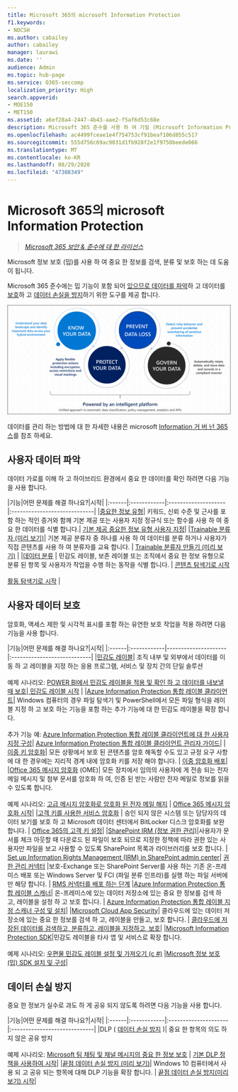 ```yaml
---
title: Microsoft 365의 microsoft Information Protection
f1.keywords:
- NOCSH
ms.author: cabailey
author: cabailey
manager: laurawi
ms.date: ''
audience: Admin
ms.topic: hub-page
ms.service: O365-seccomp
localization_priority: High
search.appverid:
- MOE150
- MET150
ms.assetid: a6ef28a4-2447-4b43-aae2-f5af6d53c68e
description: Microsoft 365 준수를 사용 하 여 기밀 (Microsoft Information Protection) 기능을 구현 하 여 중요 한 정보를 검색, 분류 및 보호 하는 데 도움이 됩니다.
ms.openlocfilehash: ac4499fceae1e4f754753cf91beaf106d855c517
ms.sourcegitcommit: 555d756c69ac9031d1fb928f2e1f9750beede066
ms.translationtype: MT
ms.contentlocale: ko-KR
ms.lasthandoff: 08/29/2020
ms.locfileid: "47308349"
---
```

# <a name="microsoft-information-protection-in-microsoft-365"></a>Microsoft 365의 microsoft Information Protection

>*[Microsoft 365 보안 & 준수에 대 한 라이선스](https://docs.microsoft.com/office365/servicedescriptions/microsoft-365-service-descriptions/microsoft-365-tenantlevel-services-licensing-guidance/microsoft-365-security-compliance-licensing-guidance)*

Microsoft 정보 보호 (밉)를 사용 하 여 중요 한 정보를 검색, 분류 및 보호 하는 데 도움이 됩니다.

Microsoft 365 준수에는 밉 기능이 포함 되어 [있으므로 데이터를 파악](#know-your-data)하 고 데이터를 [보호](#protect-your-data)하 고 [데이터 손실을 방지](#prevent-data-loss)하기 위한 도구를 제공 합니다.

![데이터 파악, 데이터 보호, 데이터 손실 방지, 데이터 제어](../media/powered-by-intelligent-platform.png)

데이터를 관리 하는 방법에 대 한 자세한 내용은 microsoft [Information 거 버 넌 365 스](manage-Information-governance.md)를 참조 하세요.

## <a name="know-your-data"></a>사용자 데이터 파악

데이터 가로를 이해 하 고 하이브리드 환경에서 중요 한 데이터를 확인 하려면 다음 기능을 사용 합니다.
 
|기능|어떤 문제를 해결 하나요?|시작|
|:------|:------------|:--------------------|:-----------------------------|
|[중요한 정보 유형](sensitive-information-type-entity-definitions.md)| 키워드, 신뢰 수준 및 근사를 포함 하는 적인 증거와 함께 기본 제공 또는 사용자 지정 정규식 또는 함수를 사용 하 여 중요 한 데이터를 식별 합니다.| [기본 제공 중요한 정보 유형 사용자 지정](customize-a-built-in-sensitive-information-type.md)|
|[Trainable 분류자 (미리 보기)](classifier-getting-started-with.md)| 기본 제공 분류자 중 하나를 사용 하 여 데이터를 분류 하거나 사용자가 직접 콘텐츠를 사용 하 여 분류자를 교육 합니다. | [Trainable 분류자 만들기 (미리 보기)](classifier-creating-a-trainable-classifier.md) |
|[데이터 분류](data-classification-overview.md) | 민감도 레이블, 보존 레이블 또는 조직에서 중요 한 정보 유형으로 분류 된 항목 및 사용자가 작업을 수행 하는 동작을 식별 합니다.  | [콘텐츠 탐색기로 시작](data-classification-content-explorer.md)<br /><br /> [활동 탐색기로 시작](data-classification-activity-explorer.md) |

## <a name="protect-your-data"></a>사용자 데이터 보호

암호화, 액세스 제한 및 시각적 표시를 포함 하는 유연한 보호 작업을 적용 하려면 다음 기능을 사용 합니다.

|기능|어떤 문제를 해결 하나요?|시작|
|:------|:------------|---------------------|:----------------------------|
|[민감도 레이블](sensitivity-labels.md)| 조직 내부 및 외부에서 데이터를 이동 하 고 레이블을 지정 하는 응용 프로그램, 서비스 및 장치 간의 단일 솔루션 <br /><br />예제 시나리오: [POWER BI에서 민감도 레이블을 적용 및 확인 하 고 데이터를 내보낼 때 보호](https://docs.microsoft.com/power-bi/admin/service-security-data-protection-overview)|[ 민감도 레이블 시작](get-started-with-sensitivity-labels.md) |
|[Azure Information Protection 통합 레이블 클라이언트](https://docs.microsoft.com/azure/information-protection/rms-client/aip-clientv2)| Windows 컴퓨터의 경우 파일 탐색기 및 PowerShell에서 모든 파일 형식을 레이블 지정 하 고 보호 하는 기능을 포함 하는 추가 기능에 대 한 민감도 레이블을 확장 합니다.<br /><br /> 추가 기능 예: [Azure Information Protection 통합 레이블 클라이언트에 대 한 사용자 지정 구성](https://docs.microsoft.com/azure/information-protection/rms-client/clientv2-admin-guide-customizations)| [Azure Information Protection 통합 레이블 클라이언트 관리자 가이드](https://docs.microsoft.com/azure/information-protection/rms-client/clientv2-admin-guide)|
|[이중 키 암호화](double-key-encryption.md)| 모든 상황에서 보호 된 콘텐츠를 암호 해독할 수도 있고 규정 요구 사항에 대 한 경우에는 지리적 경계 내에 암호화 키를 저장 해야 합니다. | [이중 암호화 배포](double-key-encryption.md#deploy-double-key-encryption)|
|[Office 365 메시지 암호화](ome.md) (OME)| 모든 장치에서 임의의 사용자에 게 전송 되는 전자 메일 메시지 및 첨부 문서를 암호화 하 여, 인증 된 받는 사람만 전자 메일로 정보를 읽을 수 있도록 합니다.  <br /><br />예제 시나리오: [고급 메시지 암호화로 암호화 된 전자 메일 해지](revoke-ome-encrypted-mail.md) | [Office 365 메시지 암호화 시작](set-up-new-message-encryption-capabilities.md)|
|[고객 키를 사용한 서비스 암호화](customer-key-overview.md) | 승인 되지 않은 시스템 또는 담당자의 데이터 보기를 보호 하 고 Microsoft 데이터 센터에서 BitLocker 디스크 암호화를 보완 합니다. | [Office 365의 고객 키 설정](customer-key-set-up.md)|
|[SharePoint IRM (정보 권한 관리)](set-up-irm-in-sp-admin-center.md#irm-enable-sharepoint-document-libraries-and-lists)|사용자가 문서를 체크 아웃할 때 다운로드 된 파일이 보호 되므로 지정한 정책에 따라 권한 있는 사용자만 파일을 보고 사용할 수 있도록 SharePoint 목록과 라이브러리를 보호 합니다. | [Set up Information Rights Management (IRM) in SharePoint admin center](set-up-irm-in-sp-admin-center.md)|
[권한 관리 커넥터](https://docs.microsoft.com/azure/information-protection/deploy-rms-connector) |보호-Exchange 또는 SharePoint Server를 사용 하는 기존 온-프레미스 배포 또는 Windows Server 및 FCI (파일 분류 인프라)를 실행 하는 파일 서버에만 해당 합니다. | [RMS 커넥터를 배포 하는 단계](https://docs.microsoft.com/azure/information-protection/deploy-rms-connector#steps-to-deploy-the-rms-connector)
|[Azure Information Protection 통합 레이블 스캐너](https://docs.microsoft.com/azure/information-protection/deploy-aip-scanner)| 온-프레미스에 있는 데이터 저장소에 있는 중요 한 정보를 검색 하 고, 레이블을 설정 하 고 보호 합니다. | [Azure Information Protection 통합 레이블 지정 스캐너 구성 및 설치](https://docs.microsoft.com/azure/information-protection/deploy-aip-scanner-configure-install)|
|[Microsoft Cloud App Security](https://docs.microsoft.com/cloud-app-security/what-is-cloud-app-security)| 클라우드에 있는 데이터 저장소에 있는 중요 한 정보를 검색 하 고, 레이블을 만들고, 보호 합니다. | [클라우드에 저장된 데이터를 검색하고, 분류하고, 레이블을 지정하고, 보호](https://docs.microsoft.com/cloud-app-security/best-practices#discover-classify-label-and-protect-regulated-and-sensitive-data-stored-in-the-cloud)|
|[Microsoft Information Protection SDK](https://docs.microsoft.com/information-protection/develop/overview#microsoft-information-protection-sdk)|민감도 레이블을 타사 앱 및 서비스로 확장 합니다.  <br /><br /> 예제 시나리오: [우편물 민감도 레이블 설정 및 가져오기 (c #)](https://docs.microsoft.com/information-protection/develop/quick-file-set-get-label-cpp) |[Microsoft 정보 보호 (밉) SDK 설치 및 구성](https://docs.microsoft.com/information-protection/develop/setup-configure-mip)|

## <a name="prevent-data-loss"></a>데이터 손실 방지

중요 한 정보가 실수로 과도 하 게 공유 되지 않도록 하려면 다음 기능을 사용 합니다.


|기능|어떤 문제를 해결 하나요?|시작|
|:------|:------------|:---------------------|:-----------------------------|
|DLP ( [데이터 손실 방지](data-loss-prevention-policies.md) )| 중요 한 항목의 의도 하지 않은 공유 방지 <br /><br />예제 시나리오: [Microsoft 팀 채팅 및 채널 메시지의 중요 한 정보 보호](dlp-microsoft-teams.md) | [기본 DLP 정책을 사용하여 시작](get-started-with-the-default-dlp-policy.md)|
|[끝점 데이터 손실 방지 (미리 보기)](endpoint-dlp-learn-about.md)| Windows 10 컴퓨터에서 사용 되 고 공유 되는 항목에 대해 DLP 기능을 확장 합니다. | [끝점 데이터 손실 방지(미리 보기) 시작](endpoint-dlp-getting-started.md)|
